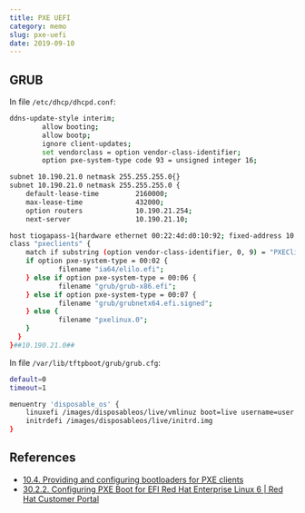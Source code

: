 ```yaml
---
title: PXE UEFI
category: memo
slug: pxe-uefi
date: 2019-09-10
---
```

## GRUB

In file `/etc/dhcp/dhcpd.conf`:

```bash
ddns-update-style interim;
        allow booting;
        allow bootp;
        ignore client-updates;
        set vendorclass = option vendor-class-identifier;
        option pxe-system-type code 93 = unsigned integer 16;

subnet 10.190.21.0 netmask 255.255.255.0{}
subnet 10.190.21.0 netmask 255.255.255.0 {
    default-lease-time         2160000;
    max-lease-time             432000;
    option routers             10.190.21.254;
    next-server                10.190.21.10;

host tiogapass-1{hardware ethernet 00:22:4d:d0:10:92; fixed-address 10.190.21.2;}
class "pxeclients" {
    match if substring (option vendor-class-identifier, 0, 9) = "PXEClient";
    if option pxe-system-type = 00:02 {
            filename "ia64/elilo.efi";
    } else if option pxe-system-type = 00:06 {
            filename "grub/grub-x86.efi";
    } else if option pxe-system-type = 00:07 {
            filename "grub/grubnetx64.efi.signed";
    } else {
            filename "pxelinux.0";
    }
  }
}##10.190.21.0##
```

In file `/var/lib/tftpboot/grub/grub.cfg`:

```bash
default=0
timeout=1

menuentry 'disposable_os' {
    linuxefi /images/disposableos/live/vmlinuz boot=live username=user config noswap locales= edd=on nomodeset noprompt union=overlay components ocs_daemonon="ssh" ocs_live_run="sudo sh /opt/boot/boot_main.sh tiogapass-1 10.190.11.10 live" ocs_live_extra_param="" keyboard-layouts=NONE ocs_live_keymap="NONE" ocs_live_batch="yes" ocs_lang="en_US.UTF-8" ip= net.ifnames=0 nosplash fetch=http://10.190.11.10:8080/fs/filesystem.squashfs bmpcfg_10.190.21.2_255.255.255.0_10.190.21.10_00:22:4d:d0:10:92
    initrdefi /images/disposableos/live/initrd.img
}
```

## References

-  [10.4. Providing and configuring bootloaders for PXE clients](https://docs.fedoraproject.org/en-US/Fedora/24/html/Installation_Guide/pxe-bootloader.html)
-  [30.2.2. Configuring PXE Boot for EFI Red Hat Enterprise Linux 6 \| Red Hat
   Customer
   Portal](https://access.redhat.com/documentation/en-us/red_hat_enterprise_linux/6/html/installation_guide/s1-netboot-pxe-config-efi)
